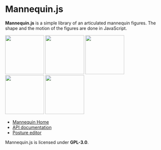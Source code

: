 # Mannequin.js

**Mannequin.js** is a simple library of an articulated mannequin figures.
The shape and the motion of the figures are done in JavaScript.

[<img src="https://boytchev.github.io/mannequin.js/docs/snapshots/example-posture.jpg" width="125">](https://boytchev.github.io/mannequin.js/docs/example-posture.html)
[<img src="https://boytchev.github.io/mannequin.js/docs/snapshots/example-figure-types.jpg" width="125">](https://boytchev.github.io/mannequin.js/docs/example-figure-types.html)
[<img src="https://boytchev.github.io/mannequin.js/docs/snapshots/example-custom-body-parts.jpg" width="125">](https://boytchev.github.io/mannequin.js/docs/example-custom-body-parts.html)
[<img src="https://boytchev.github.io/mannequin.js/docs/snapshots/example-point.jpg" width="125">](https://boytchev.github.io/mannequin.js/docs/example-point.html)
[<img src="https://boytchev.github.io/mannequin.js/docs/snapshots/example-scene.jpg" width="125">](https://boytchev.github.io/mannequin.js/docs/example-scene.html)

* [Mannequin Home](https://boytchev.github.io/mannequin.js/index.html)
* [API documentation](https://boytchev.github.io/mannequin.js/docs/api.html)
* [Posture editor](https://boytchev.github.io/mannequin.js/src/editor/posture-editor.html)

Mannequin.js is licensed under **GPL-3.0**.
